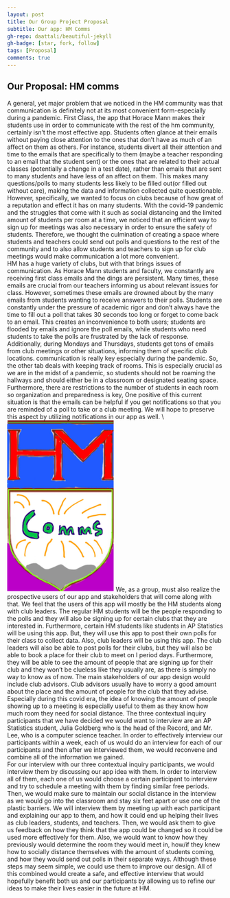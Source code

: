 ```yaml
---
layout: post
title: Our Group Project Proposal
subtitle: Our app: HM Comms
gh-repo: daattali/beautiful-jekyll
gh-badge: [star, fork, follow]
tags: [Proposal]
comments: true
---
```

## Our Proposal: HM comms
  A general, yet major problem that we noticed in the HM community was that communication is definitely not at its most convenient form-especially during a pandemic. First Class, the app that Horace Mann makes their students use in order to communicate with the rest of the hm community, certainly isn’t the most effective app. Students often glance at their emails without paying close attention to the ones that don’t have as much of an affect on them as others. For instance, students divert all their attention and time to the emails that are specifically to them (maybe a teacher responding to an email that the student sent) or the ones that are related to their actual classes (potentially a change in a test date), rather than emails that are sent to many students and have less of an affect on them. This makes many questions/polls to many students less likely to be filled out(or filled out without care), making the data and information collected quite questionable. However, specifically, we wanted to focus on clubs because of how great of a reputation and effect it has on many students. With the covid-19 pandemic and the struggles that come with it such as social distancing and the limited amount of students per room at a time, we noticed that an efficient way to sign up for meetings was also necessary in order to ensure the safety of students. Therefore, we thought the culmination of creating a space where students and teachers could send out polls and questions to the rest of the community and to also allow students and teachers to sign up for club meetings would make communication a lot more convenient. \
    HM has a huge variety of clubs, but with that brings issues of communication. As Horace Mann students and faculty, we constantly are receiving first class emails and the dings are persistent. Many times, these emails are crucial from our teachers informing us about relevant issues for class. However, sometimes these emails are drowned about by the many emails from students wanting to receive answers to their polls. Students are constantly under the pressure of academic rigor and don’t always have the time to fill out a poll that takes 30 seconds too long or forget to  come back to an email. This creates an inconvenience to both users; students are flooded by emails and ignore the poll emails, while students who need students to take the polls are frustrated by the lack of response.  Additionally, during Mondays and Thursdays, students get tons of emails from club meetings or other situations, informing them of specific club locations. communication is really key especially during the pandemic. So, the other tab deals with keeping track of  rooms. This is especially crucial as we are in the midst of a pandemic, so students should not be roaming the hallways and should either be in a classroom or designated seating space. Furthermore, there are restrictions to the number of students in each room so organization and preparedness is key, One positive of this current situation is that the emails can be helpful if you get notifications so that you are reminded of a poll to take or a club meeting. We will hope to preserve this aspect by utilizing notifications in our app as well. \ 
 ![Our logo](../logo.png)
    We, as a group, must also realize the prospective users of our app and stakeholders that will come along with that. We feel that the users of this app will mostly be the HM students along with club leaders. The regular HM students will be the people responding to the polls and they will also be signing up for certain clubs that they are interested in. Furthermore, certain HM students like students in AP Statistics will be using this app. But, they will use this app to post their own polls for their class to collect data. Also, club leaders will be using this app. The club leaders will also be able to post polls for their clubs, but they will also be able to book a place for their club to meet on I period days. Furthermore, they will be able to see the amount of people that are signing up for their club and they won’t be clueless like they usually are, as there is simply no way to know as of now. The main stakeholders of our app design would include club advisors. Club advisors usually have to worry a good amount about the place and the amount of people for the club that they advise. Especially during this covid era, the idea of knowing the amount of people showing up to a meeting is especially useful to them as they know how much room they need for social distance. The three contextual inquiry participants that we have decided we would want to interview are an AP Statistics student, Julia Goldberg who is the head of the Record, and Mr. Lee, who is a computer science teacher. In order to effectively interview our participants within a week, each of us would do an interview for each of our participants and then after we interviewed them, we would reconvene and combine all of the information we gained.\
    For our interview with our three contextual inquiry participants, we would interview them by discussing our app idea with them. In order to interview all of them, each one of us would choose a certain participant to interview and try to schedule a meeting with them by finding similar free periods. Then, we would make sure to maintain our social distance in the interview as we would go into the classroom and stay six feet apart or use one of the plastic barriers. We will interview them by meeting up with each participant and explaining our app to them, and how it could end up helping their lives as club leaders, students, and teachers. Then, we would ask them to give us feedback on how they think that the app could be changed so it could be used more effectively for them. Also, we would want to know how they previously would determine the room they would meet in, how/if they knew how to socially distance themselves with the amount of students coming, and how they would send out polls in their separate ways. Although these steps may seem simple, we could use them to improve our design. All of this combined would create a safe, and effective interview that would hopefully benefit both us and our participants by allowing us to refine our ideas to make their lives easier in the future at HM.

